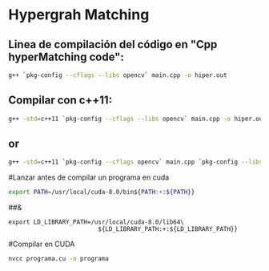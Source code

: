 # Hypergrah Matching

## Linea de compilación del código en "Cpp hyperMatching code":
```sh
g++ `pkg-config --cflags --libs opencv` main.cpp -o hiper.out
```

## Compilar con c++11:

```sh
g++ -std=c++11 `pkg-config --cflags --libs opencv` main.cpp -o hiper.out
```
## or
```sh
g++ -std=c++11 `pkg-config --cflags opencv` main.cpp `pkg-config --libs opencv` -o hiper.out
```
#Lanzar antes de compilar un programa en cuda 
```sh
export PATH=/usr/local/cuda-8.0/bin${PATH:+:${PATH}}
```
##&
```
export LD_LIBRARY_PATH=/usr/local/cuda-8.0/lib64\
                         ${LD_LIBRARY_PATH:+:${LD_LIBRARY_PATH}}
```
#Compilar en CUDA
```sh
nvcc programa.cu -o programa
```


